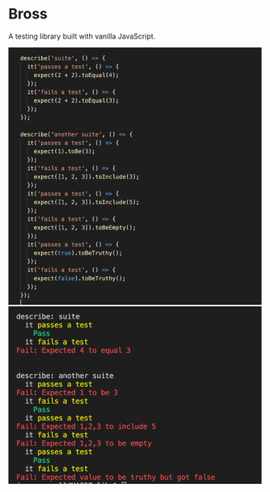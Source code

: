 # Bross

A testing library built with vanilla JavaScript.

![test](./public/images/test.png)
![spec](./public/images/spec.png)
